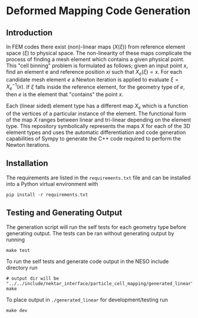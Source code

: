 # Deformed Mapping Code Generation
## Introduction

In FEM codes there exist (non)-linear maps ($X(\xi)$) from reference element space ($\xi$) to physical space.
The non-linearity of these maps complicate the process of finding a mesh element which contains a given physical point. 
This "cell binning" problem is formulated as follows; given an input point $x$, find an element e and reference position $xi$ such that $X_e(\xi) = x$.
For each candidate mesh element $e$ a Newton iteration is applied to evaluate $\xi = X_e^{-1}(x)$.
If $\xi$ falls inside the reference element, for the geometry type of $e$, then $e$ is the element that "contains" the point $x$.

Each (linear sided) element type has a different map $X_e$ which is a function of the vertices of a particular instance of the element.
The functional form of the map $X$ ranges between linear and tri-linear depending on the element type.
This repository symbolically represents the maps $X$ for each of the 3D element types and uses the automatic differentiation and code generation capabilities of Sympy to generate the C++ code required to perform the Newton iterations.

## Installation
The requirements are listed in the `requirements.txt` file and can be installed into a Python virtual environment with
```
pip install -r requirements.txt
```

## Testing and Generating Output
The generation script will run the self tests for each geometry type before generating output.
The tests can be ran without generating output by running
```
make test
```

To run the self tests and generate code output in the NESO include directory run
```
# output dir will be "../../include/nektar_interface/particle_cell_mapping/generated_linear"
make
```

To place output in `./generated_linear` for development/testing run
```
make dev
```


